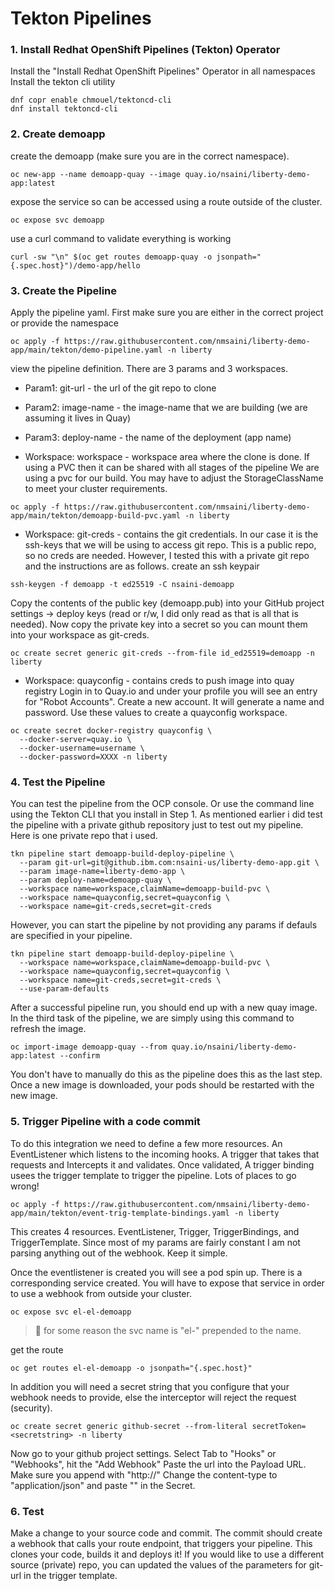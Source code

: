 # Tekton Pipelines


### 1. Install Redhat OpenShift Pipelines (Tekton) Operator
Install the "Install Redhat OpenShift Pipelines" Operator in all namespaces
Install the tekton cli utility
```
dnf copr enable chmouel/tektoncd-cli
dnf install tektoncd-cli
```


### 2. Create demoapp

create the demoapp (make sure you are in the correct namespace).
```
oc new-app --name demoapp-quay --image quay.io/nsaini/liberty-demo-app:latest
```
expose the service so can be accessed using a route outside of the cluster.
```
oc expose svc demoapp
```
use a curl command to validate everything is working
```
curl -sw "\n" $(oc get routes demoapp-quay -o jsonpath="{.spec.host}")/demo-app/hello
```

### 3. Create the Pipeline

Apply the pipeline yaml. First make sure you are either in the correct project or provide the namespace
```
oc apply -f https://raw.githubusercontent.com/nmsaini/liberty-demo-app/main/tekton/demo-pipeline.yaml -n liberty 
```
view the pipeline definition.
There are 3 params and 3 workspaces.
+ Param1: git-url - the url of the git repo to clone
+ Param2: image-name - the image-name that we are building (we are assuming it lives in Quay)
+ Param3: deploy-name - the name of the deployment (app name)

+ Workspace: workspace - workspace area where the clone is done. If using a PVC then it can be shared with all stages of the pipeline
We are using a pvc for our build. You may have to adjust the StorageClassName to meet your cluster requirements.
```
oc apply -f https://raw.githubusercontent.com/nmsaini/liberty-demo-app/main/tekton/demoapp-build-pvc.yaml -n liberty
```
+ Workspace: git-creds - contains the git credentials. In our case it is the ssh-keys that we will be using to access git repo.
This is a public repo, so no creds are needed. However, I tested this with a private git repo and the instructions are as follows.
create an ssh keypair
```
ssh-keygen -f demoapp -t ed25519 -C nsaini-demoapp
```
Copy the contents of the public key (demoapp.pub) into your GitHub project settings -> deploy keys (read or r/w, I did only read as that is all that is needed).
Now copy the private key into a secret so you can mount them into your workspace as git-creds.
```
oc create secret generic git-creds --from-file id_ed25519=demoapp -n liberty
```

+ Workspace: quayconfig - contains creds to push image into quay registry
Login in to Quay.io and under your profile you will see an entry for "Robot Accounts". Create a new account. It will generate a name and password.
Use these values to create a quayconfig workspace.
```
oc create secret docker-registry quayconfig \
  --docker-server=quay.io \
  --docker-username=username \
  --docker-password=XXXX -n liberty
```

### 4. Test the Pipeline
You can test the pipeline from the OCP console. Or use the command line using the Tekton CLI that you install in Step 1.
As mentioned earlier i did test the pipeline with a private github repository just to test out my pipeline. Here is one private repo that i used.
```
tkn pipeline start demoapp-build-deploy-pipeline \
  --param git-url=git@github.ibm.com:nsaini-us/liberty-demo-app.git \
  --param image-name=liberty-demo-app \
  --param deploy-name=demoapp-quay \
  --workspace name=workspace,claimName=demoapp-build-pvc \
  --workspace name=quayconfig,secret=quayconfig \
  --workspace name=git-creds,secret=git-creds 
```

However, you can start the pipeline by not providing any params if defauls are specified in your pipeline.
```
tkn pipeline start demoapp-build-deploy-pipeline \
  --workspace name=workspace,claimName=demoapp-build-pvc \
  --workspace name=quayconfig,secret=quayconfig \
  --workspace name=git-creds,secret=git-creds \
  --use-param-defaults
```
After a successful pipeline run, you should end up with a new quay image. In the third task of the pipeline, we are simply using this command to refresh the image. 
```
oc import-image demoapp-quay --from quay.io/nsaini/liberty-demo-app:latest --confirm
```
You don't have to manually do this as the pipeline does this as the last step. Once a new image is downloaded, your pods should be restarted with the new image. 


### 5. Trigger Pipeline with a code commit

To do this integration we need to define a few more resources. 
An EventListener which listens to the incoming hooks. A trigger that takes that requests and Intercepts it and validates. Once validated, A trigger binding usees the trigger template to trigger the pipeline. Lots of places to go wrong!

```
oc apply -f https://raw.githubusercontent.com/nmsaini/liberty-demo-app/main/tekton/event-trig-template-bindings.yaml -n liberty
```

This creates 4 resources. EventListener, Trigger, TriggerBindings, and TriggerTemplate. Since most of my params are fairly constant I am not parsing anything out of the webhook. Keep it simple.

Once the eventlistener is created you will see a pod spin up. There is a corresponding service created. You will have to expose that service in order to use a webhook from outside your cluster.
```
oc expose svc el-el-demoapp
```
> :information_desk_person: for some reason the svc name is "el-" prepended to the name.

get the route 
```
oc get routes el-el-demoapp -o jsonpath="{.spec.host}"
```
In addition you will need a secret string that you configure that your webhook needs to provide, else the interceptor will reject the request (security). 
```
oc create secret generic github-secret --from-literal secretToken=<secretstring> -n liberty
```
Now go to your github project settings. Select Tab to "Hooks" or "Webhooks", hit the "Add Webhook"
Paste the url into the Payload URL. Make sure you append with "http://"
Change the content-type to "application/json" and paste "<secretstring>" in the Secret.

### 6. Test
Make a change to your source code and commit. The commit should create a webhook that calls your route endpoint, that triggers your pipeline. This clones your code, builds it and deploys it! If you would like to use a different source (private) repo, you can updated the values of the parameters for git-url in the trigger template.
